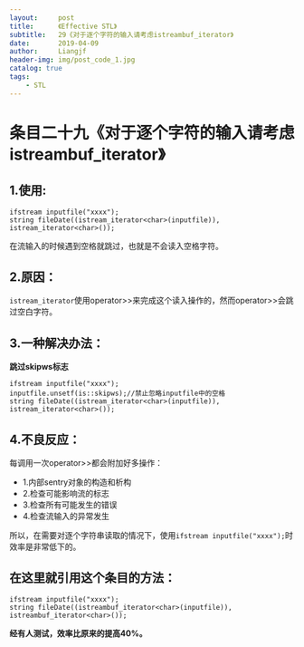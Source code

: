 ```yaml
---
layout:     post                  
title:      《Effective STL》 
subtitle:   29《对于逐个字符的输入请考虑istreambuf_iterator》
date:       2019-04-09          
author:     Liangjf                  
header-img: img/post_code_1.jpg
catalog: true                      
tags:                       
    - STL
---
```


# 条目二十九《对于逐个字符的输入请考虑istreambuf_iterator》

## 1.使用:
	ifstream inputfile("xxxx");
	string fileDate((istream_iterator<char>(inputfile)), istream_iterator<char>());
在流输入的时候遇到空格就跳过，也就是不会读入空格字符。

## 2.原因：
`istream_iterator`使用operator>>来完成这个读入操作的，然而operator>>会跳过空白字符。

## 3.一种解决办法：
**跳过skipws标志**

	ifstream inputfile("xxxx");
	inputfile.unsetf(is::skipws);//禁止忽略inputfile中的空格
	string fileDate((istream_iterator<char>(inputfile)), istream_iterator<char>());

## 4.不良反应：
每调用一次operator>>都会附加好多操作：
- 1.内部sentry对象的构造和析构
- 2.检查可能影响流的标志
- 3.检查所有可能发生的错误
- 4.检查流输入的异常发生

所以，在需要对逐个字符串读取的情况下，使用`ifstream inputfile("xxxx");`时效率是非常低下的。

## 在这里就引用这个条目的方法：
	ifstream inputfile("xxxx");
	string fileDate((istreambuf_iterator<char>(inputfile)), istreambuf_iterator<char>());

**经有人测试，效率比原来的提高40%。**
